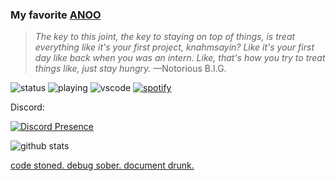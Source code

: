 ### My favorite [ANOO](https://github.com/3nood)
> *The key to this joint, the key to staying on top of things, is treat everything like it's your first project, knahmsayin? Like it's your first day like back when you was an intern. Like, that's how you try to treat things like, just stay hungry.*
—Notorious B.I.G.

![status](https://dev.discordprofiles.me/badge/status/853742693577392178?simple=true)
![playing](https://dev.discordprofiles.me/badge/playing/853742693577392178)
![vscode](https://dev.discordprofiles.me/badge/vscode/853742693577392178)
[![spotify](https://dev.discordprofiles.me/badge/spotify/853742693577392178)](https://dev.discordprofiles.me/openspotify/853742693577392178)

Discord:

[![Discord Presence](https://lanyard-profile-readme.vercel.app/api/853742693577392178)](https://discord.com/users/853742693577392178)

![github stats](https://github-readme-stats.vercel.app/api?username=dalbir-1&show_icons=true&title_color=fff&icon_color=79ff97&text_color=9f9f9f&bg_color=151515)

[code stoned. debug sober. document drunk.](https://chanelbots.com)
